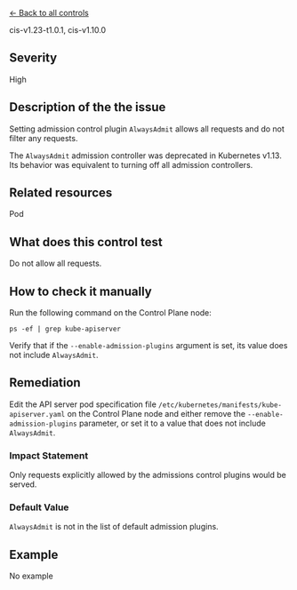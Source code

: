 [← Back to all controls](index.md)


cis-v1.23-t1.0.1, cis-v1.10.0

## Severity

High

## Description of the the issue

Setting admission control plugin `AlwaysAdmit` allows all requests and do not filter any requests.

 The `AlwaysAdmit` admission controller was deprecated in Kubernetes v1.13. Its behavior was equivalent to turning off all admission controllers.

## Related resources

Pod

## What does this control test

Do not allow all requests.

## How to check it manually

Run the following command on the Control Plane node:

```
ps -ef | grep kube-apiserver

```

 Verify that if the `--enable-admission-plugins` argument is set, its value does not include `AlwaysAdmit`.

## Remediation

Edit the API server pod specification file `/etc/kubernetes/manifests/kube-apiserver.yaml` on the Control Plane node and either remove the `--enable-admission-plugins` parameter, or set it to a value that does not include `AlwaysAdmit`.

### Impact Statement

Only requests explicitly allowed by the admissions control plugins would be served.

### Default Value

`AlwaysAdmit` is not in the list of default admission plugins.

## Example

No example
